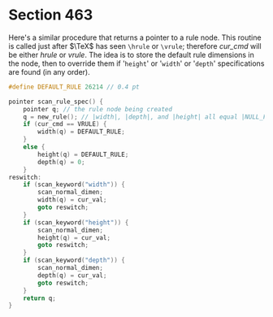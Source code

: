 # Section 463

Here's a similar procedure that returns a pointer to a rule node.
This routine is called just after $\TeX$ has seen `\hrule` or `\vrule`;
therefore *cur_cmd* will be either *hrule* or *vrule*.
The idea is to store the default rule dimensions in the node, then to override them if
'`height`' or '`width`' or '`depth`' specifications are found (in any order).

```c include/constants.h
#define DEFAULT_RULE 26214 // 0.4 pt
```

```c parser/subroutines.c
pointer scan_rule_spec() {
    pointer q; // the rule node being created
    q = new_rule(); // |width|, |depth|, and |height| all equal |NULL_FLAG| now
    if (cur_cmd == VRULE) {
        width(q) = DEFAULT_RULE;
    }
    else {
        height(q) = DEFAULT_RULE;
        depth(q) = 0;
    }
reswitch:
    if (scan_keyword("width")) {
        scan_normal_dimen;
        width(q) = cur_val;
        goto reswitch;
    }
    if (scan_keyword("height")) {
        scan_normal_dimen;
        height(q) = cur_val;
        goto reswitch;
    }
    if (scan_keyword("depth")) {
        scan_normal_dimen;
        depth(q) = cur_val;
        goto reswitch;
    }
    return q;
}
```
